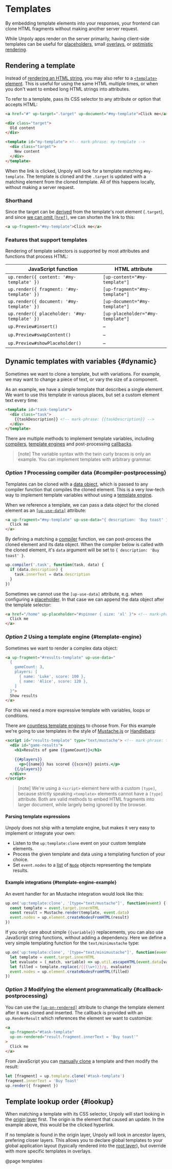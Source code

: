 Templates
=========

By embedding template elements into your responses, your frontend can clone HTML fragments without making
another server request.

While Unpoly apps render on the server primarily, having client-side templates can be useful
for [placeholders](/placeholders), small [overlays](/opening-overlays), or [optimistic rendering](/optimistic-rendering).


Rendering a template
--------------------

Instead of [rendering an HTML string](/providing-html#string), you may also refer to a [`<template>` element](https://developer.mozilla.org/en-US/docs/Web/HTML/Element/template).
This is useful for using the same HTML multiple times, or when you don't
want to embed long HTML strings into attributes.

To refer to a template, pass its CSS selector to any attribute or option that accepts HTML:


```html
<a href="#" up-target=".target" up-document="#my-template">Click me</a> <!-- mark-phrase: #my-template -->

<div class="target">
  Old content
</div>

<template id="my-template"> <!-- mark-phrase: my-template -->
  <div class="target">
    New content
  </div>
</template>
```

When the link is clicked, Unpoly will look for a template matching `#my-template`.
The template is cloned and the `.target` is updated with a matching element from the cloned template.
All of this happens locally, without making a server request.


### Shorthand

Since the target can be [derived](/target-derivation) from the template's root element (`.target`), and since
[we can omit `[href]`](/providing-html#omitting-href), we can shorten the link to this:

```html
<a up-fragment="#my-template">Click me</a>
```

### Features that support templates

Rendering of template selectors is supported by most attributes and functions that process HTML:

| JavaScript function                          | HTML attribute                    |
|----------------------------------------------|-----------------------------------|
| `up.render({ content: '#my-template' })`     | `[up-content="#my-template"]`     |
| `up.render({ fragment: '#my-template' })`    | `[up-fragment="#my-template"]`    | 
| `up.render({ document: '#my-template' })`    | `[up-document="#my-template"]`    | 
| `up.render({ placeholder: '#my-template' })` | `[up-placeholder="#my-template"]` | 
| `up.Preview#insert()`                        | &ndash;                           | 
| `up.Preview#swapContent()`                   | &ndash;                           | 
| `up.Preview#showPlaceholder()`               | &ndash;                           | 





## Dynamic templates with variables {#dynamic}

Sometimes we want to clone a template, but with variations.
For example, we may want to change a piece of text, or vary the size of a component.

As an example, we have a simple template that describes a single element. We want to use
this template in various places, but set a custom element text every time:

```html
<template id="task-template">
  <div class="task">
    {{taskDescription}} <!-- mark-phrase: {{taskDescription}} -->
  </div>
</template>
```

There are multiple methods to implement template variables, including [compilers](#compiler-postprocessing),
[template engines](#template-engine) and post-processing [callbacks](#callback-postprocessing).

> [note]
> The variable syntax with the twin curly braces is only an example.
> You can implement templates with arbitrary grammar.


### <em class="heading-prefix">Option 1</em> Processing compiler data {#compiler-postprocessing}

Templates can be cloned with a [data object](/data), which is passed to any compiler function
that compiles the cloned element. This is a very low-tech way to implement template variables
without using a [template engine](#template-engine).

When we reference a template, we can pass a data object for the cloned element as an
[`[up-use-data]`](/up-follow#up-use-data) attribute:

```html
<a up-fragment="#my-template" up-use-data="{ description: 'Buy toast' }">
  Click me
</a>
```

By defining a matching a [compiler](/up.compiler) function, we can post-process the cloned element
and its data object. When the compiler below is called with the cloned element, it's `data` argument will be set to `{ description: 'Buy toast' }`.

```js
up.compiler('.task', function(task, data) {
  if (data.description) {
    task.innerText = data.description
  }
})
```

Sometimes we cannot use the `[up-use-data]` attribute, e.g. when configuring a [placeholder](/placeholders).
In that case we can append the data object after the template selector:

```html
<a href="/home" up-placeholder="#spinner { size: 'xl' }"> <!-- mark-phrase: #spinner { size: 'xl' } -->
  Click me
</a>
```


### <em class="heading-prefix">Option 2</em> Using a template engine {#template-engine}

Sometimes we want to render a complex data object:

```html
<a up-fragment="#results-template" up-use-data="
  {
    gameCount: 3,
    players: [
      { name: 'Luke', score: 100 },
      { name: 'Alice', score: 120 },
    ]
  }">
  Show results
</a>
```

For this we need a more expressive template with variables, loops or conditions.

There are [countless template engines](https://awesome-javascript.js.org/resources/templating-engines.html) to choose from.
For this example we're going to use templates in the style of
[Mustache.js](https://github.com/janl/mustache.js) or [Handlebars](https://handlebarsjs.com/):


```html
<script id="results-template" type="text/mustache"> <!-- mark-phrase: text/mustache -->
  <div id="game-results">
    <h1>Results of game {{gameCount}}</h1>

    {{#players}}
      <p>{{name}} has scored {{score}} points.</p>
    {{/players}}
  </div>>
</script>
```

> [note]
> We're using a `<script>` element here with a custom `[type]`, because strictly speaking `<template>` elements cannot have a `[type]` attribute.
> Both are valid methods to embed HTML fragments into larger document, while largely being ignored by the browser.


#### Parsing template expressions

Unpoly does not ship with a template engine, but makes it very easy to implement
or integrate your own:

- Listen to the `up:template:clone` event on your custom template elements.
- Process the given template and data using a templating function of your choice.
- Set `event.nodes` to a [list](/List) of [`Node`](https://developer.mozilla.org/en-US/docs/Web/API/Node) objects representing
the template results.

#### Example integrations {#template-engine-example}

An event handler for an Mustache integration would look like this:

```js
up.on('up:template:clone', '[type="text/mustache"]', function(event) {
  const template = event.target.innerHTML
  const result = Mustache.render(template, event.data)
  event.nodes = up.element.createNodesFromHTML(result)
})
```

If you only care about simple `{{variable}}` replacements, you can also use JavaScript string functions,
without adding a dependency. Here we define a very simple templating function for the `text/minimustache` type:

```js
up.on('up:template:clone', '[type="text/minimustache"]', function(event) { // mark-phrase: text/minimustache
  let template = event.target.innerHTML
  let evaluate = (_match, variable) => up.util.escapeHTML(event.data[variable])
  let filled = template.replace(/{{(\w+)}}/g, evaluate)
  event.nodes = up.element.createNodesFromHTML(filled)
})
```

### <em class="heading-prefix">Option 3</em> Modifying the element programmatically {#callback-postprocessing}

You can use the [`[up-on-rendered]`](/up-follow#up-on-rendered) attribute to change the template element
after it was cloned and inserted. The callback is provided with an `up.RenderResult` which
references the element we want to customize:

```html
<a
  up-fragment="#task-template"
  up-on-rendered="result.fragment.innerText = 'Buy toast'"
>
  Click me
</a>
```

From JavaScript you can [manually clone](/up.template.clone) a template and then modify the result:

```js
let [fragment] = up.template.clone('#task-template')
fragment.innerText = 'Buy Toast'
up.render({ fragment })
```


## Template lookup order {#lookup}

When matching a template with its CSS selector, Unpoly will start looking in the [origin](/origin) [layer](/up.layer) first.
The origin is the element that caused an update. In the example above, this would be the clicked hyperlink.

If no template is found in the origin layer, Unpoly will look in ancestor layers, prefering closer layers.
This allows you to declare global templates to your global application layout (typically rendered into the [root layer](/up.layer.root)),
but override with more specific templates in overlays.


@page templates
